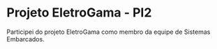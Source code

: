 # Projeto EletroGama - PI2
Participei do projeto EletroGama como membro da equipe de Sistemas Embarcados.
